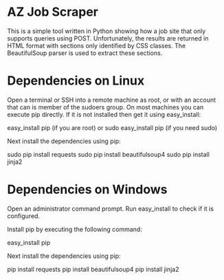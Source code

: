 AZ Job Scraper
==============

This is a simple tool written in Python showing how a job site that only supports queries using POST. Unfortunately, the
results are returned in HTML format with sections only identified by CSS classes. The BeautifulSoup parser is used to
extract these sections.

Dependencies on Linux
=====================

Open a terminal or SSH into a remote machine as root, or with an account that can is member of the sudoers group. On most
machines you can execute pip directly. If it is not installed then get it using easy_install:

easy_install pip (if you are root) or sudo easy_install pip (if you need sudo)

Next install the dependencies using pip:

sudo pip install requests
sudo pip install beautifulsoup4
sudo pip install jinja2

Dependencies on Windows
=======================
Open an administrator command prompt. Run easy_install to check if it is configured.

Install pip by executing the following command:

easy_install pip

Next install the dependencies using pip:

pip install requests
pip install beautifulsoup4
pip install jinja2

